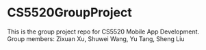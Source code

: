 # CS5520GroupProject

This is the group project repo for CS5520 Mobile App Development.  
Group members: Zixuan Xu, Shuwei Wang, Yu Tang, Sheng Liu

